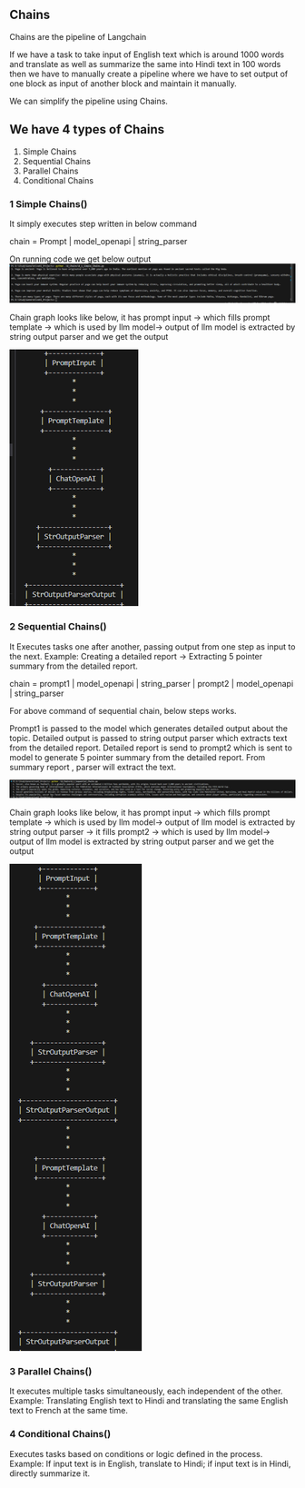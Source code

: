 ## Chains

Chains are the pipeline of Langchain

If we have a task to take input of English text which is around 1000 words and translate as well as summarize the same into Hindi text in 100 words then we have to manually create a pipeline where we have to set output of one block as input of another block and maintain it manually.

We can simplify the pipeline using Chains.


## We have 4 types of Chains
1. Simple Chains
2. Sequential Chains
3. Parallel Chains
4. Conditional Chains


### 1 Simple Chains()

It simply executes step written in below command 

chain = Prompt | model_openapi | string_parser 

On running code we get below output
![alt text](image.png)

Chain graph looks like below, it has prompt input -> which fills prompt template ->   which is used by llm model-> output of llm model is extracted by string output parser and we get the output

![alt text](image-1.png)

### 2 Sequential Chains()

It Executes tasks one after another, passing output from one step as input to the next.
Example: Creating a detailed report  → Extracting 5 pointer summary from the detailed report.

chain = prompt1 | model_openapi | string_parser | prompt2 | model_openapi | string_parser

For above command of sequential chain, below steps works.

Prompt1 is passed to the model which generates detailed output about the topic. 
Detailed output is passed to string output parser which extracts text from the detailed report.
Detailed report is send to prompt2 which is sent to model to generate 5 pointer summary from the detailed report. From summary report , parser will extract the text.


![alt text](image-2.png)


Chain graph looks like below, it has prompt input -> which fills prompt template ->   which is used by llm model-> output of llm model is extracted by string output parser -> it fills prompt2 -> which is used by llm model-> output of llm model is extracted by string output parser and we get the output

![alt text](image-3.png)

### 3 Parallel Chains()

It executes multiple tasks simultaneously, each independent of the other.
Example: Translating English text to Hindi and translating the same English text to French at the same time.

### 4 Conditional Chains()

Executes tasks based on conditions or logic defined in the process.
Example: If input text is in English, translate to Hindi; if input text is in Hindi, directly summarize it.
